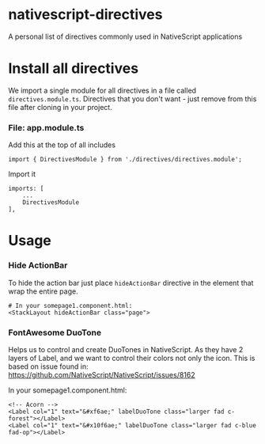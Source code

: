 # nativescript-directives
A personal list of directives commonly used in NativeScript applications

# Install all directives
We import a single module for all directives in a file called `directives.module.ts`.
Directives that you don't want - just remove from this file after cloning in your project.

### File: app.module.ts
Add this at the top of all includes
```
import { DirectivesModule } from './directives/directives.module';
```

Import it
```
imports: [
    ...
    DirectivesModule
],
```

# Usage

### Hide ActionBar
To hide the action bar just place `hideActionBar` directive in the element that wrap the entire page.
```
# In your somepage1.component.html:
<StackLayout hideActionBar class="page">
```

### FontAwesome DuoTone
Helps us to control and create DuoTones in NativeScript.
As they have 2 layers of Label, and we want to control their colors not only the icon.
This is based on issue found in: https://github.com/NativeScript/NativeScript/issues/8162

In your somepage1.component.html:
```
<!-- Acorn -->
<Label col="1" text="&#xf6ae;" labelDuoTone class="larger fad c-forest"></Label>
<Label col="1" text="&#x10f6ae;" labelDuoTone class="larger fad c-blue fad-op"></Label>
```

